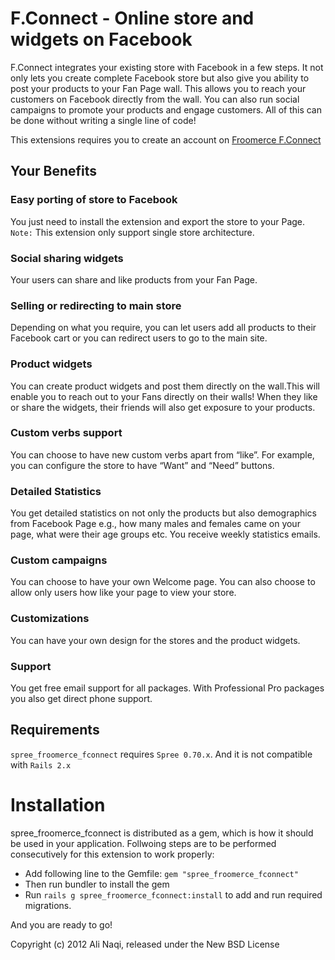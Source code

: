 # F.Connect - Online store and widgets on Facebook

F.Connect integrates your existing store with Facebook in a few steps.
It not only lets you create complete Facebook store but also give you
ability to post your products to your Fan Page wall. This allows you
to reach your customers on Facebook directly from the wall. You can also
run social campaigns to promote your products and engage customers.
All of this can be done without writing a single line of code! 

This extensions requires you to create an account on [Froomerce F.Connect](http://froomerce.com/merchant/merchantplatform/fconnect)


## Your Benefits

### Easy porting of store to Facebook

You just need to install the extension and export the store to your Page.
`Note:` This extension only support single store architecture.

### Social sharing widgets

Your users can share and like products from your Fan Page.

### Selling or redirecting to main store

Depending on what you require, you can let users add all products to their
Facebook cart or you can redirect users to go to the main site.

### Product widgets

You can create product widgets and post them directly on the wall.This will
enable you to reach out to your Fans directly on their walls! When they like or
share the widgets, their friends will also get exposure to your products.

### Custom verbs support

You can choose to have new custom verbs apart from “like”. For example, you can
configure the store to have “Want” and “Need” buttons.

### Detailed Statistics

You get detailed statistics on not only the products but also demographics from
Facebook Page e.g., how many males and females came on your page, what were their
age groups etc. You receive weekly statistics emails.

### Custom campaigns

You can choose to have your own Welcome page. You can also choose to allow only
users how like your page to view your store.

### Customizations

You can have your own design for the stores and the product widgets.

### Support

You get free email support for all packages. With Professional Pro packages
you also get direct phone support. 

## Requirements

`spree_froomerce_fconnect` requires `Spree 0.70.x`.
And it is not compatible with `Rails 2.x`

# Installation

spree_froomerce_fconnect is distributed as a gem, which is how it should be used in your application.
Follwoing steps are to be performed consecutively for this extension to work properly: 

* Add following line to the Gemfile: `gem "spree_froomerce_fconnect"`
* Then run bundler to install the gem
* Run `rails g spree_froomerce_fconnect:install` to add and run required migrations.

And you are ready to go!

Copyright (c) 2012 Ali Naqi, released under the New BSD License
